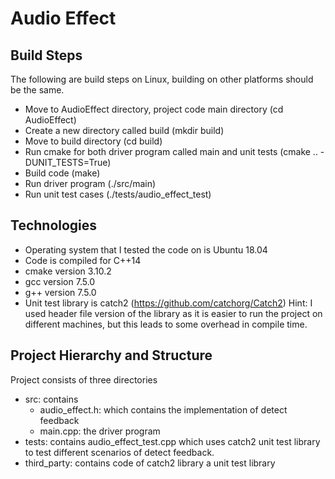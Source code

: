 # Audio Effect 
## Build Steps 
The following are build steps on Linux, building on other platforms should be the same.
* Move to AudioEffect directory, project code main directory (cd AudioEffect)
* Create a new directory called build (mkdir build)
* Move to build directory (cd build) 
* Run cmake for both driver program called main and unit tests (cmake .. -DUNIT_TESTS=True)
* Build code (make)
* Run driver program (./src/main)
* Run unit test cases (./tests/audio_effect_test) 

## Technologies
* Operating system that I tested the code on is Ubuntu 18.04
* Code is compiled for C++14
* cmake version 3.10.2
* gcc version 7.5.0
* g++ version 7.5.0
* Unit test library is catch2 (https://github.com/catchorg/Catch2) Hint: I used header file version of the library as it is easier to run the project on different machines, but this leads to some overhead in compile time.

## Project Hierarchy and Structure
Project consists of three directories
* src: contains 
  * audio_effect.h: which contains the implementation of detect feedback 
  * main.cpp: the driver program  
* tests: contains audio_effect_test.cpp which uses catch2 unit test library to test different scenarios of detect feedback.
* third_party: contains code of catch2 library a unit test library 